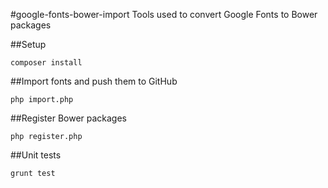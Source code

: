 #google-fonts-bower-import
Tools used to convert Google Fonts to Bower packages

##Setup

    composer install


##Import fonts and push them to GitHub

    php import.php


##Register Bower packages

    php register.php


##Unit tests

    grunt test
